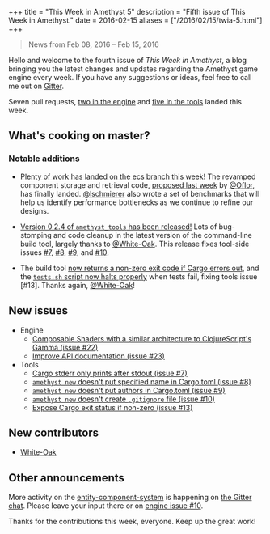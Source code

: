+++
title = "This Week in Amethyst 5"
description = "Fifth issue of This Week in Amethyst."
date = 2016-02-15
aliases = ["/2016/02/15/twia-5.html"]
+++
> News from Feb 08, 2016 – Feb 15, 2016

Hello and welcome to the fourth issue of *This Week in Amethyst*, a blog
bringing you the latest changes and updates regarding the Amethyst game engine
every week. If you have any suggestions or ideas, feel free to call me out on
[Gitter][gc].

[gc]: https://gitter.im/amethyst/general

Seven pull requests, [two in the engine][ep] and [five in the tools][tp] landed
this week.

[ep]: http://github.com/amethyst/amethyst/pulls?q=is:pr+closed:2016-02-08..2016-02-15
[tp]: http://github.com/amethyst/amethyst_tools/pulls?q=is:pr+closed:2016-02-08..2016-02-15

## What's cooking on master?

### Notable additions

* [Plenty of work has landed on the ecs branch this week!][ec] The revamped
  component storage and retrieval code, [proposed last week][e21] by
  [@Oflor][of], has finally landed. [@lschmierer][ls] also wrote a set of
  benchmarks that will help us identify performance bottlenecks as we continue
  to refine our designs.

[ec]: https://github.com/amethyst/amethyst/tree/ecs/src/ecs
[e21]: https://github.com/amethyst/amethyst/pull/21
[of]: https://github.com/Oflor
[ls]: https://github.com/lschmierer

* [Version 0.2.4 of `amethyst_tools` has been released!][at] Lots of
  bug-stomping and code cleanup in the latest version of the command-line build
  tool, largely thanks to [@White-Oak][wo]. This release fixes tool-side issues
  [#7][t7], [#8][t8], [#9][t9], and [#10][t10].

[at]: https://github.com/amethyst/amethyst_tools/commit/629baed5a0f522a504a58f3fda5dafb103ea2a4c
[wo]: https://github.com/White-Oak
[t7]: https://github.com/amethyst/amethyst_tools/issues/7
[t8]: https://github.com/amethyst/amethyst_tools/issues/8
[t9]: https://github.com/amethyst/amethyst_tools/issues/9
[t10]: https://github.com/amethyst/amethyst_tools/issues/10

* The build tool [now returns a non-zero exit code if Cargo errors out][t15],
  and the [`tests.sh` script now halts properly][t14] when tests fail, fixing
  tools issue [#13]. Thanks again, [@White-Oak][wo]!

[t15]: https://github.com/amethyst/amethyst_tools/pull/15
[t14]: https://github.com/amethyst/amethyst_tools/pull/14
[t13]: https://github.com/amethyst/amethyst_tools/issues/13

## New issues

* Engine
  * [Composable Shaders with a similar architecture to ClojureScript's Gamma (issue #22)][e22]
  * [Improve API documentation (issue #23)][e23]
* Tools
  * [Cargo stderr only prints after stdout (issue #7)][t7]
  * [`amethyst new` doesn't put specified name in Cargo.toml (issue #8)][t8]
  * [`amethyst new` doesn't put authors in Cargo.toml (issue #9)][t9]
  * [`amethyst new` doesn't create `.gitignore` file (issue #10)][t10]
  * [Expose Cargo exit status if non-zero (issue #13)][t13]

[e22]: https://github.com/amethyst/amethyst/issues/22
[e23]: https://github.com/amethyst/amethyst/issues/23

## New contributors

* [White-Oak][wo]

## Other announcements

More activity on the [entity-component-system][em] is happening on
[the Gitter chat][gc]. Please leave your input there or on
[engine issue #10][e10].

[em]: https://www.amethyst.rs/book/master/glossary.html#entity-component-system-ecs-model
[e10]: https://github.com/amethyst/amethyst/issues/10

Thanks for the contributions this week, everyone. Keep up the great work!